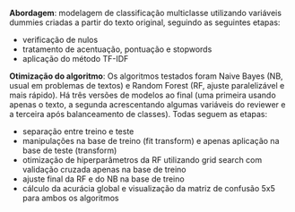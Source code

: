 **Abordagem**: modelagem de classificação multiclasse utilizando variáveis dummies criadas a partir do texto original, seguindo as seguintes etapas:
- verificação de nulos
- tratamento de acentuação, pontuação e stopwords
- aplicação do método TF-IDF

**Otimização do algoritmo**: Os algoritmos testados foram Naive Bayes (NB, usual em problemas de textos) e Random Forest (RF, ajuste paralelizável e mais rápido). Há três versões de modelos ao final (uma primeira usando apenas o texto, a segunda acrescentando algumas variáveis do reviewer e a terceira após balanceamento de classes). Todas seguem as etapas:
- separação entre treino e teste
- manipulações na base de treino (fit transform) e apenas aplicação na base de teste (transform)
- otimização de hiperparâmetros da RF utilizando grid search com validação cruzada apenas na base de treino
- ajuste final da RF e do NB na base de treino
- cálculo da acurácia global e visualização da matriz de confusão 5x5 para ambos os algoritmos
